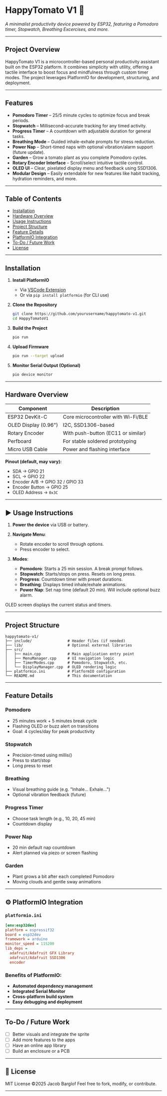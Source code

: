 # HappyTomato V1 🍅

*A minimalist productivity device powered by ESP32, featuring a Pomodoro timer, Stopwatch, Breathing Excercises, and more.*

---

##  Project Overview

HappyTomato V1 is a microcontroller-based personal productivity assistant built on the ESP32 platform. It combines simplicity with utility, offering a tactile interface to boost focus and mindfulness through custom timer modes. The project leverages PlatformIO for development, structuring, and deployment.

---

## Features

* **Pomodoro Timer** – 25/5 minute cycles to optimize focus and break periods.
* **Stopwatch** – Millisecond-accurate tracking for any timed activity.
* **Progress Timer** – A countdown with adjustable duration for general tasks.
* **Breathing Mode** – Guided inhale-exhale prompts for stress reduction.
* **Power Nap** – Short-timed naps with optional vibration/alarm support (future update).
* **Garden** – Grow a tomato plant as you complete Pomodoro cycles.
* **Rotary Encoder Interface** – Scroll/select intuitive tactile control.
* **OLED UI** – Clear, pixelated display menu and feedback using SSD1306.
* **Modular Design** – Easily extendable for new features like habit tracking, hydration reminders, and more.

---

##  Table of Contents

* [Installation](#installation)
* [Hardware Overview](#hardware-overview)
* [Usage Instructions](#usage-instructions)
* [Project Structure](#project-structure)
* [Feature Details](#feature-details)
* [PlatformIO Integration](#platformio-integration)
* [To-Do / Future Work](#to-do--future-work)
* [License](#license)

---

##  Installation

1. **Install PlatformIO**

   * Via [VSCode Extension](https://platformio.org/install/ide?install=vscode)
   * Or via `pip install platformio` (for CLI use)

2. **Clone the Repository**

   ```bash
   git clone https://github.com/yourusername/happytomato-v1.git
   cd HappyTomatoV1
   ```

3. **Build the Project**

   ```bash
   pio run
   ```

4. **Upload Firmware**

   ```bash
   pio run --target upload
   ```

5. **Monitor Serial Output (Optional)**

   ```bash
   pio device monitor
   ```

---

##  Hardware Overview

| Component            | Description                         |
| -------------------- | ----------------------------------- |
| ESP32 DevKit-C       | Core microcontroller with Wi-Fi/BLE |
| OLED Display (0.96") | I2C, SSD1306-based                  |
| Rotary Encoder       | With push-button (EC11 or similar)  |
| Perfboard            | For stable soldered prototyping     |
| Micro USB Cable      | Power and flashing interface        |

**Pinout (default, may vary):**

* SDA → GPIO 21
* SCL → GPIO 22
* Encoder A/B → GPIO 32 / GPIO 33
* Encoder Button → GPIO 25
* OLED Address → `0x3C`

---

## ▶ Usage Instructions

1. **Power the device** via USB or battery.
2. **Navigate Menu**:

   * Rotate encoder to scroll through options.
   * Press encoder to select.
3. **Modes**:

   * **Pomodoro**: Starts a 25 min session. A break prompt follows.
   * **Stopwatch**: Starts/stops on press. Resets on long press.
   * **Progress**: Countdown timer with preset durations.
   * **Breathing**: Displays timed inhale/exhale animations.
   * **Power Nap**: Set nap time (default 20 min). Will include optional buzz alarm.

OLED screen displays the current status and timers.

---

##  Project Structure

```
happytomato-v1/
├── include/                # Header files (if needed)
├── lib/                    # Optional external libraries
├── src/
│   ├── main.cpp            # Main application entry point
│   ├── MenuManager.cpp     # UI navigation logic
│   ├── TimerModes.cpp      # Pomodoro, Stopwatch, etc.
│   └── DisplayManager.cpp  # OLED rendering logic
├── platformio.ini          # PlatformIO configuration
└── README.md               # This documentation
```

---

##  Feature Details

###  Pomodoro

* 25 minutes work + 5 minutes break cycle
* Flashing OLED or buzz alert on transitions
* Goal: 4 cycles/day for peak productivity

###  Stopwatch

* Precision-timed using millis()
* Press to start/stop
* Long press to reset

### Breathing

* Visual breathing guide (e.g. "Inhale... Exhale...")
* Optional vibration feedback (future)

###  Progress Timer

* Choose task length (e.g., 10, 20, 45 min)
* Countdown display

###  Power Nap

* 20 min default nap countdown
* Alert planned via piezo or screen flashing

### Garden

* Plant grows a bit after each completed Pomodoro
* Moving clouds and gentle sway animations

---

## ⚙️ PlatformIO Integration

### `platformio.ini`

```ini
[env:esp32dev]
platform = espressif32
board = esp32dev
framework = arduino
monitor_speed = 115200
lib_deps =
  adafruit/Adafruit GFX Library
  adafruit/Adafruit SSD1306
  encoder
```

### Benefits of PlatformIO:

* **Automated dependency management**
* **Integrated Serial Monitor**
* **Cross-platform build system**
* **Easy debugging and deployment**

---

## To-Do / Future Work

* [ ] Better visuals and integrate the sprite
* [ ] Add more features to the apps
* [ ] Have an online app library
* [ ] Build an enclosure or a PCB

---

## 📄 License

MIT License
©2025 Jacob Barglof
Feel free to fork, modify, or contribute.

---
